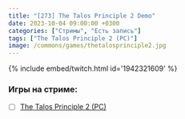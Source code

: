 ```yaml
---
title: "[273] The Talos Principle 2 Demo"
date: 2023-10-04 09:00:00 +0300
categories: ["Стримы", "Есть запись"]
tags: ["The Talos Principle 2 (PC)"]
image: /commons/games/thetalosprinciple2.jpg
---
```


{% include embed/twitch.html id='1942321609' %}

### Игры на стриме:
+ [ ] [The Talos Principle 2 (PC)](/tags/the-talos-principle-2-pc)
